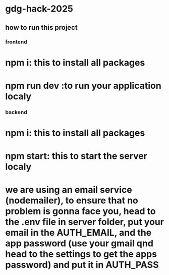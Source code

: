 # gdg-hack-2025
## how to run this project
### frontend
# npm i: this to install all packages 
# npm run dev :to run your application localy
### backend
# npm i: this to install all packages
# npm start: this to start the server localy
# we are using an email service (nodemailer), to ensure that no problem is gonna face you, head to the .env file in server folder, put your email in the AUTH_EMAIL, and the app password (use your gmail qnd head to the settings to get the apps password) and put it in AUTH_PASS
